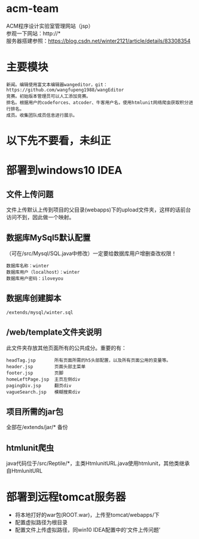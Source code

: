 # acm-team
ACM程序设计实验室管理网站（jsp）<br>
参观一下网站：http://* <br>
服务器搭建参照：https://blog.csdn.net/winter2121/article/details/83308354 <br>


# 主要模块
    新闻。编辑使用富文本编辑器wangeditor，git：https://github.com/wangfupeng1988/wangEditor
    竞赛。初始版本管理员可以人工添加竞赛。
    排名。根据用户的codeforces、atcoder、牛客用户名，使用htmlunit网络爬虫获取积分进行排名。
    成员。收集团队成员信息进行展示。

# 以下先不要看，未纠正
# 部署到windows10 IDEA
  ## 文件上传问题
  文件上传默认上传到项目的父目录(webapps)下的upload文件夹，这样的话前台访问不到，因此做一个映射。

  ## 数据库MySql5默认配置
  （可在/src/Mysql/SQL.java中修改）一定要给数据库用户增删查改权限！
  
    数据库名称：winter
    数据库用户（localhost）：winter
    数据库用户密码：iloveyou
  ## 数据库创建脚本
    /extends/mysql/winter.sql
    
  ## /web/template文件夹说明
  此文件夹存放其他页面所有的公共成分。重要的有：
  
    headTag.jsp       所有页面所需的h5头部配置，以及所有页面公用的变量等。
    header.jsp        页面头部主菜单
    footer.jsp        页脚
    homeLeftPage.jsp  主页左侧div
    pagingDiv.jsp     翻页div
    vagueSearch.jsp   模糊搜索div
    
  ## 项目所需的jar包
  全部在/extends/jar/* 备份
  
  ## htmlunit爬虫
  java代码位于/src/Reptile/*，主类HtmlunitURL.java使用htmlunit，其他类继承自HtmlunitURL
  
# 部署到远程tomcat服务器
  * 将本地打好的war包(ROOT.war)，上传至tomcat/webapps/下
  * 配置虚拟路径为根目录
  * 配置文件上传虚拟路径，同win10 IDEA配置中的‘文件上传问题’
